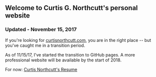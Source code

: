 ## Welcome to Curtis G. Northcutt's personal website
### Updated - November 15, 2017

If you're looking for [curtisnorthcutt.com](curtisnorthcutt.com), you are in the right place -- but you've caught me in a transition period.

As of 11/15/17, I've started the transition to GitHub pages. A more professional website will be available by the start of 2018.

For now: [Curtis Northcutt's Resume](cv.pdf)
